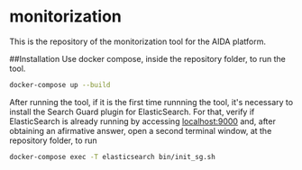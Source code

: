 # monitorization

This is the repository of the monitorization tool for the AIDA platform.

##Installation
Use docker compose, inside the repository folder, to run the tool.

```bash
docker-compose up --build
```

After running the tool, if it is the first time runnning the tool, it's necessary to install the Search Guard plugin for ElasticSearch. For that, verify if ElasticSearch is already running by accessing [localhost:9000](http://localhost:9000) and, after obtaining an afirmative answer, open a second terminal window, at the repository folder, to run

```bash
docker-compose exec -T elasticsearch bin/init_sg.sh
```

